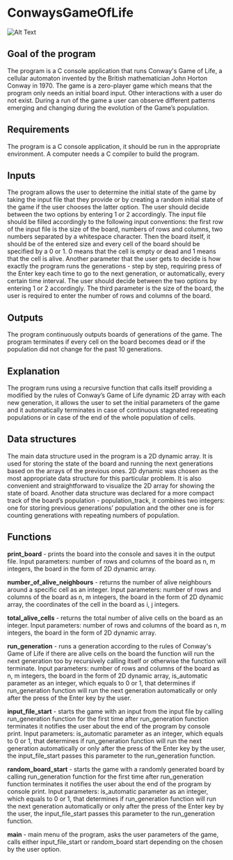 # ConwaysGameOfLife

![Alt Text](https://imgflip.com/gif/4tdmgq)

## Goal of the program
The program is a C console application that runs Conway's Game of Life, a cellular automaton
invented by the British mathematician John Horton Conway in 1970. The game is a zero-player
game which means that the program only needs an initial board input. Other interactions with a
user do not exist. During a run of the game a user can observe different patterns emerging and
changing during the evolution of the Game’s population.


## Requirements
The program is a C console application, it should be run in the appropriate environment. A
computer needs a C compiler to build the program.


## Inputs
The program allows the user to determine the initial state of the game by taking the input file that
they provide or by creating a random initial state of the game if the user chooses the latter option.
The user should decide between the two options by entering 1 or 2 accordingly.
The input file should be filled accordingly to the following input conventions: the first row of the
input file is the size of the board, numbers of rows and columns, two numbers separated by a
whitespace character. Then the board itself, it should be of the entered size and every cell of the
board should be specified by a 0 or 1. 0 means that the cell is empty or dead and 1 means that the
cell is alive.
Another parameter that the user gets to decide is how exactly the program runs the generations -
step by step, requiring press of the Enter key each time to go to the next generation, or
automatically, every certain time interval. The user should decide between the two options by
entering 1 or 2 accordingly.
The third parameter is the size of the board, the user is required to enter the number of rows and
columns of the board.

## Outputs
The program continuously outputs boards of generations of the game. The program terminates if
every cell on the board becomes dead or if the population did not change for the past 10
generations.

## Explanation
The program runs using a recursive function that calls itself providing a modified by the rules of
Conway’s Game of Life dynamic 2D array with each new generation, it allows the user to set the
initial parameters of the game and it automatically terminates in case of continuous stagnated
repeating populations or in case of the end of the whole population of cells.

## Data structures
The main data structure used in the program is a 2D dynamic array. It is used for storing the state
of the board and running the next generations based on the arrays of the previous ones. 2D
dynamic was chosen as the most appropriate data structure for this particular problem. It is also
convenient and straightforward to visualize the 2D array for showing the state of board.
Another data structure was declared for a more compact track of the board’s population -
population_track, it combines two integers: one for storing previous generations’ population and
the other one is for counting generations with repeating numbers of population.

## Functions
**print_board** - prints the board into the console and saves it in the output file. Input parameters:
number of rows and columns of the board as n, m integers, the board in the form of 2D dynamic
array.

**number_of_alive_neighbours** - returns the number of alive neighbours around a specific cell as
an integer.
Input parameters: number of rows and columns of the board as n, m integers, the board in the
form of 2D dynamic array, the coordinates of the cell in the board as i, j integers.

**total_alive_cells** - returns the total number of alive cells on the board as an integer.
Input parameters: number of rows and columns of the board as n, m integers, the board in the
form of 2D dynamic array.

**run_generation** - runs a generation according to the rules of Conway's Game of Life if there are
alive cells on the board the function will run the next generation too by recursively calling itself
or otherwise the function will terminate.
Input parameters: number of rows and columns of the board as n, m integers, the board in the
form of 2D dynamic array, is_automatic parameter as an integer, which equals to 0 or 1, that
determines if run_generation function will run the next generation automatically or only after the
press of the Enter key by the user.

**input_file_start** - starts the game with an input from the input file by calling run_generation
function for the first time after run_generation function terminates it notifies the user about the
end of the program by console print.
Input parameters: is_automatic parameter as an integer, which equals to 0 or 1, that determines if
run_generation function will run the next generation automatically or only after the press of the
Enter key by the user, the input_file_start passes this parameter to the run_generation function.

**random_board_start** - starts the game with a randomly generated board by calling
run_generation function for the first time after run_generation function terminates it notifies the
user about the end of the program by console print.
Input parameters: is_automatic parameter as an integer, which equals to 0 or 1, that determines if
run_generation function will run the next generation automatically or only after the press of the
Enter key by the user, the input_file_start passes this parameter to the run_generation function.

**main** - main menu of the program, asks the user parameters of the game, calls either
input_file_start or random_board start depending on the chosen by the user option.
